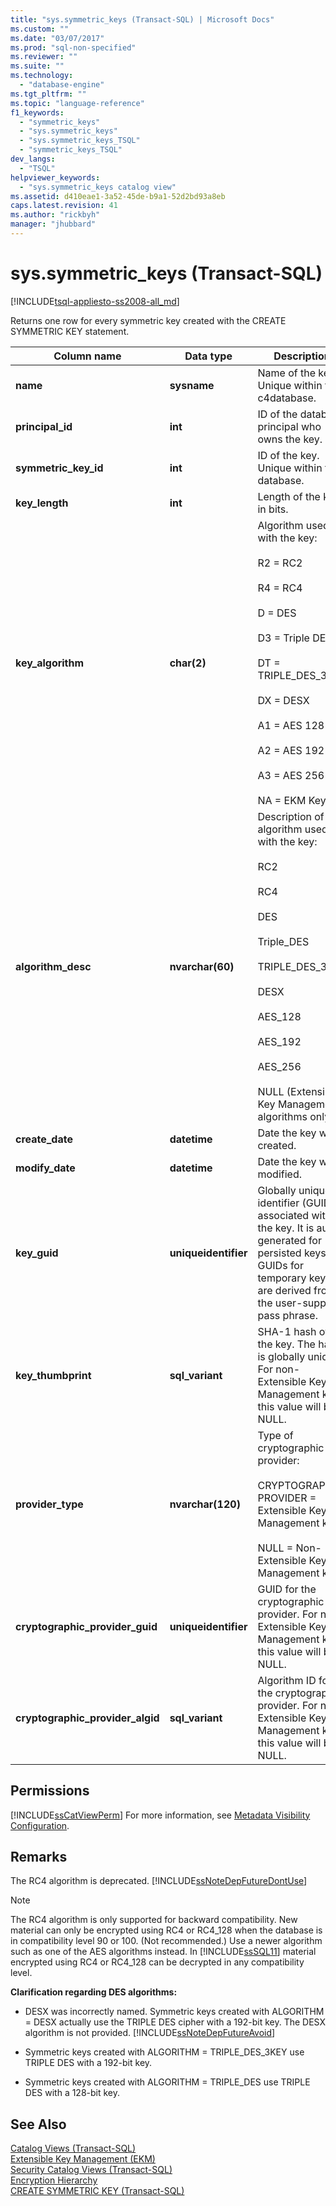 ```yaml
---
title: "sys.symmetric_keys (Transact-SQL) | Microsoft Docs"
ms.custom: ""
ms.date: "03/07/2017"
ms.prod: "sql-non-specified"
ms.reviewer: ""
ms.suite: ""
ms.technology: 
  - "database-engine"
ms.tgt_pltfrm: ""
ms.topic: "language-reference"
f1_keywords: 
  - "symmetric_keys"
  - "sys.symmetric_keys"
  - "sys.symmetric_keys_TSQL"
  - "symmetric_keys_TSQL"
dev_langs: 
  - "TSQL"
helpviewer_keywords: 
  - "sys.symmetric_keys catalog view"
ms.assetid: d410eae1-3a52-45de-b9a1-52d2bd93a8eb
caps.latest.revision: 41
ms.author: "rickbyh"
manager: "jhubbard"
---
```

# sys.symmetric_keys (Transact-SQL)
[!INCLUDE[tsql-appliesto-ss2008-all_md](../../../database-engine/configure/windows/includes/tsql-appliesto-ss2008-all-md.md)]

  Returns one row for every symmetric key created with the CREATE SYMMETRIC KEY statement.  
  
|Column name|Data type|Description|  
|-----------------|---------------|-----------------|  
|**name**|**sysname**|Name of the key. Unique within the c4database.|  
|**principal_id**|**int**|ID of the database principal who owns the key.|  
|**symmetric_key_id**|**int**|ID of the key. Unique within the database.|  
|**key_length**|**int**|Length of the key in bits.|  
|**key_algorithm**|**char(2)**|Algorithm used with the key:<br /><br /> R2 = RC2<br /><br /> R4 = RC4<br /><br /> D = DES<br /><br /> D3 = Triple DES<br /><br /> DT = TRIPLE_DES_3KEY<br /><br /> DX = DESX<br /><br /> A1 = AES 128<br /><br /> A2 = AES 192<br /><br /> A3 = AES 256<br /><br /> NA = EKM Key|  
|**algorithm_desc**|**nvarchar(60)**|Description of the algorithm used with the key:<br /><br /> RC2<br /><br /> RC4<br /><br /> DES<br /><br /> Triple_DES<br /><br /> TRIPLE_DES_3KEY<br /><br /> DESX<br /><br /> AES_128<br /><br /> AES_192<br /><br /> AES_256<br /><br /> NULL (Extensible Key Management algorithms only)|  
|**create_date**|**datetime**|Date the key was created.|  
|**modify_date**|**datetime**|Date the key was modified.|  
|**key_guid**|**uniqueidentifier**|Globally unique identifier (GUID) associated with the key. It is auto-generated for persisted keys. GUIDs for temporary keys are derived from the user-supplied pass phrase.|  
|**key_thumbprint**|**sql_variant**|SHA-1 hash of the key. The hash is globally unique. For non-Extensible Key Management keys this value will be NULL.|  
|**provider_type**|**nvarchar(120)**|Type of cryptographic provider:<br /><br /> CRYPTOGRAPHIC PROVIDER = Extensible Key Management keys<br /><br /> NULL = Non-Extensible Key Management keys|  
|**cryptographic_provider_guid**|**uniqueidentifier**|GUID for the cryptographic provider. For non-Extensible Key Management keys this value will be NULL.|  
|**cryptographic_provider_algid**|**sql_variant**|Algorithm ID for the cryptographic provider. For non-Extensible Key Management keys this value will be NULL.|  
  
## Permissions  
 [!INCLUDE[ssCatViewPerm](../../../relational-databases/reference/system-catalog-views/includes/sscatviewperm-md.md)] For more information, see [Metadata Visibility Configuration](../../../relational-databases/security/metadata-visibility-configuration.md).  
  
## Remarks  
 The RC4 algorithm is deprecated. [!INCLUDE[ssNoteDepFutureDontUse](../../../database-engine/availability-groups/windows/includes/ssnotedepfuturedontuse-md.md)]  
  
> [!NOTE]  
>  The RC4 algorithm is only supported for backward compatibility. New material can only be encrypted using RC4 or RC4_128 when the database is in compatibility level 90 or 100. (Not recommended.) Use a newer algorithm such as one of the AES algorithms instead. In [!INCLUDE[ssSQL11](../../../analysis-services/includes/sssql11-md.md)] material encrypted using RC4 or RC4_128 can be decrypted in any compatibility level.  
  
 **Clarification regarding DES algorithms:**  
  
-   DESX was incorrectly named. Symmetric keys created with ALGORITHM = DESX actually use the TRIPLE DES cipher with a 192-bit key. The DESX algorithm is not provided. [!INCLUDE[ssNoteDepFutureAvoid](../../../database-engine/configure/windows/includes/ssnotedepfutureavoid-md.md)]  
  
-   Symmetric keys created with ALGORITHM = TRIPLE_DES_3KEY use TRIPLE DES with a 192-bit key.  
  
-   Symmetric keys created with ALGORITHM = TRIPLE_DES use TRIPLE DES with a 128-bit key.  
  
## See Also  
 [Catalog Views &#40;Transact-SQL&#41;](../../../relational-databases/reference/system-catalog-views/catalog-views-transact-sql.md)   
 [Extensible Key Management &#40;EKM&#41;](../../../relational-databases/security/encryption/extensible-key-management-ekm.md)   
 [Security Catalog Views &#40;Transact-SQL&#41;](../../../relational-databases/reference/system-catalog-views/security-catalog-views-transact-sql.md)   
 [Encryption Hierarchy](../../../relational-databases/security/encryption/encryption-hierarchy.md)   
 [CREATE SYMMETRIC KEY &#40;Transact-SQL&#41;](../../../t-sql/statements/create-symmetric-key-transact-sql.md)  
  
  